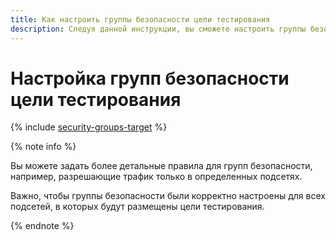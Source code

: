 ```yaml
---
title: Как настроить группы безопасности цели тестирования
description: Следуя данной инструкции, вы сможете настроить группы безопасности цели тестирования.
---
```


# Настройка групп безопасности цели тестирования

{% include [security-groups-target](../../_includes/load-testing/security-groups-target.md) %}

{% note info %}

Вы можете задать более детальные правила для групп безопасности, например, разрешающие трафик только в определенных подсетях.

Важно, чтобы группы безопасности были корректно настроены для всех подсетей, в которых будут размещены цели тестирования.

{% endnote %}
